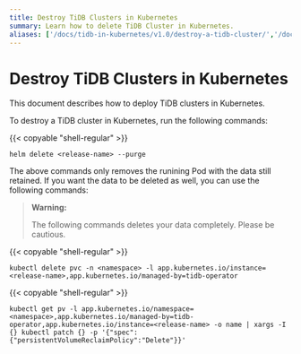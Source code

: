 ```yaml
---
title: Destroy TiDB Clusters in Kubernetes
summary: Learn how to delete TiDB Cluster in Kubernetes.
aliases: ['/docs/tidb-in-kubernetes/v1.0/destroy-a-tidb-cluster/','/docs/dev/tidb-in-kubernetes/maintain/destroy-tidb-cluster/','/docs/v3.1/tidb-in-kubernetes/maintain/destroy-tidb-cluster/','/docs/v3.0/tidb-in-kubernetes/maintain/destroy-tidb-cluster/']
---
```


# Destroy TiDB Clusters in Kubernetes

This document describes how to deploy TiDB clusters in Kubernetes.

To destroy a TiDB cluster in Kubernetes, run the following commands:

{{< copyable "shell-regular" >}}

```shell
helm delete <release-name> --purge
```

The above commands only removes the runining Pod with the data still retained. If you want the data to be deleted as well, you can use the following commands:

> **Warning:**
>
> The following commands deletes your data completely. Please be cautious.

{{< copyable "shell-regular" >}}

```shell
kubectl delete pvc -n <namespace> -l app.kubernetes.io/instance=<release-name>,app.kubernetes.io/managed-by=tidb-operator
```

{{< copyable "shell-regular" >}}

```shell
kubectl get pv -l app.kubernetes.io/namespace=<namespace>,app.kubernetes.io/managed-by=tidb-operator,app.kubernetes.io/instance=<release-name> -o name | xargs -I {} kubectl patch {} -p '{"spec":{"persistentVolumeReclaimPolicy":"Delete"}}'
```
